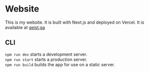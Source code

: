 # Website  
  
This is my website. It is built with Next.js and deployed on Vercel. It is available at [geist.ga](https://geist.ga)  
  
## CLI  
  
`npm run dev` starts a development server.  
`npm run start` starts a production server.  
`npm run build` builds the app for use on a static server.